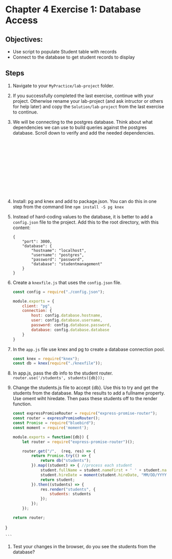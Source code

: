 # Chapter 4 Exercise 1: Database Access

## Objectives:
* Use script to populate Student table with records
* Connect to the database to get student records to display

## Steps 

1. Navigate to your `MyPractice/lab-project` folder.

1. If you successfully completed the last exercise, continue with your project. Otherwise rename your lab-project (and ask intructor or others for help later) and copy the `Solution/lab-project` from the last exercise to continue.

1. We will be connecting to the postgres database. Think about what dependencies we can use to build queries against the postgres database. Scroll down to verify and add the needed dependencies.
	```













	```

1. Install:  pg and knex and add to package.json. You can do this in one step from the command line 
`npm install -S pg knex `

1. Instead of hard-coding values to the database, it is better to add a `config.json` file to the project. Add this to the root directory, with this content:
	```
	{
		"port": 3000,
		"database": {
			"hostname": "localhost",
			"username": "postgres",
			"password": "password",
			"database": "studentmanagement"
		} 
	}
	```

1. Create a `knexfile.js` that uses the `config.json` file.
	```javascript	
	const config = require("./config.json");

	module.exports = {
		client: "pg",
		connection: {
			host: config.database.hostname,
			user: config.database.username,
			password: config.database.password,
			database: config.database.database
		}
	}
	```

1. In the `app.js` file use knex and pg to create a database connection pool.
	``` javascript
	const knex = require("knex");
	const db = knex(require("./knexfile"));
	```

1. In app.js, pass the db info to the student router.
	``` router.use('/students', students({db})); ```

1. Change the students.js file to accept {db}. Use this to try and get the students from the database. Map the results to add a fullname property. Use oment wiht hiredate. Then pass these students off to the render function.  

	``` javascript
	const expressPromiseRouter = require("express-promise-router");
	const router = expressPromiseRouter();
	const Promise = require("bluebird");
	const moment = require('moment');

	module.exports = function({db}) {
		let router = require("express-promise-router")();

		router.get("/",  (req, res) => {
			return Promise.try(() => {
				return db("students");
			}).map((student) => { //process each student
				student.fullName = student.nameFirst + ' ' + student.nameLast;
				student.hireDate = moment(student.hireDate, "MM/DD/YYYY")
				return student;
			}).then((students) => {
				res.render("students", {
					students: students
				});
			});
		});

	return router;
}

	```

1. Test your changes in the browser, do you see the students from the database?








